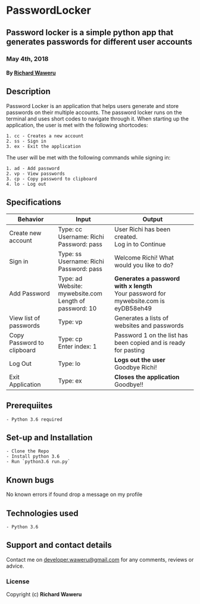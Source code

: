 # PasswordLocker
## Password locker is a simple python app that generates passwords for different user accounts
### May 4th, 2018
#### By **[Richard Waweru](https://github.com/devwaweru)**

## Description
Password Locker is an application that helps users generate and store passwords on their multiple accounts.
The password locker runs on the terminal and uses short codes to navigate through it.
When starting up the application, the user is met with the following shortcodes:

    1. cc - Creates a new account
    2. ss - Sign in
    3. ex - Exit the application

The user will be met with the following commands while signing in:

    1. ad - Add password
    2. vp - View passwords
    3. cp - Copy password to clipboard
    4. lo - Log out

## Specifications
| Behavior            | Input                         | Output                        | 
| ------------------- | ----------------------------- | ----------------------------- |
| Create new account | Type: cc <br>Username: Richi <br>Password: pass | User Richi has been created.<br>Log in to Continue |
| Sign in | Type: ss <br>Username: Richi<br>Password: pass | Welcome Richi! What would you like to do? |
| Add Password | Type: ad <br>Website: mywebsite.com <br>Length of password: 10 | **Generates a password with x length**<br>Your password for mywebsite.com is eyDB58eh49 |
| View list of passwords | Type: vp | Generates a lists of websites and passwords |
| Copy Password to clipboard | Type: cp <br>Enter index: 1 | Password 1 on the list has been copied and is ready for pasting |
| Log Out | Type: lo | **Logs out the user** <br>Goodbye Richi! |
| Exit Application | Type: ex | **Closes the application** <br>Goodbye!! |

## Prerequiites
    - Python 3.6 required

## Set-up and Installation
    - Clone the Repo
    - Install python 3.6
    - Run `python3.6 run.py`

## Known bugs
No known errors if found drop a message on my profile

## Technologies used
    - Python 3.6

## Support and contact details
Contact me on developer.waweru@gmail.com for any comments, reviews or advice.

### License
Copyright (c) **Richard Waweru**
